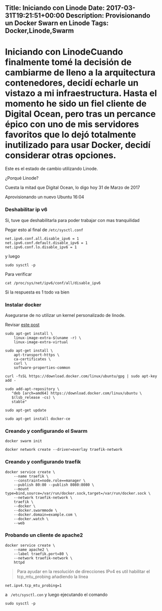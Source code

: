 Title: Iniciando con Linode
Date: 2017-03-31T19:21:51+00:00
Description: Provisionando un Docker Swarn en Linode
Tags: Docker,Linode,Swarm
---
# Iniciando con LinodeCuando finalmente tomé la decisión de cambiarme de lleno a la arquitectura contenedores, decidí echarle un vistazo a mi infraestructura. Hasta el momento he sido un fiel cliente de Digital Ocean, pero tras un percance épico con uno de mis servidores favoritos que lo dejó totalmente inutilizado para usar Docker, decidí considerar otras opciones.

Este es el estado de cambio utilizando Linode.

¿Porqué Linode? 

Cuesta la mitad que Digital Ocean, lo digo hoy 31 de Marzo de 2017

Aprovisionando un nuevo Ubuntu 16:04

### Deshabilitar ip v6

Si, tuve que deshabilitarla para poder trabajar con mas tranquilidad

Pegar esto al final de `/etc/sysctl.conf`
```
net.ipv6.conf.all.disable_ipv6 = 1
net.ipv6.conf.default.disable_ipv6 = 1 
net.ipv6.conf.lo.disable_ipv6 = 1 
```
y luego 
```
sudo sysctl -p
```

Para verificar 

```
cat /proc/sys/net/ipv6/conf/all/disable_ipv6 
```

Si la respuesta es 1 todo va bien

### Instalar docker

Asegurarse de no utilizar un kernel personalizado de linode.

Revisar [este post](https://www.linode.com/docs/tools-reference/custom-kernels-distros/run-a-distribution-supplied-kernel-with-kvm)

```
sudo apt-get install \
    linux-image-extra-$(uname -r) \
    linux-image-extra-virtual

sudo apt-get install \
    apt-transport-https \
    ca-certificates \
    curl \
    software-properties-common

curl -fsSL https://download.docker.com/linux/ubuntu/gpg | sudo apt-key add -

sudo add-apt-repository \
   "deb [arch=amd64] https://download.docker.com/linux/ubuntu \
   $(lsb_release -cs) \
   stable"

sudo apt-get update

sudo apt-get install docker-ce
```

### Creando y configurando el Swarm

```
docker swarm init

docker network create --driver=overlay traefik-network
```
### Creando y configurando traefik
```
docker service create \
    --name traefik \
    --constraint=node.role==manager \
    --publish 80:80 --publish 8080:8080 \
    --mount type=bind,source=/var/run/docker.sock,target=/var/run/docker.sock \
    --network traefik-network \
    traefik \
    --docker \
    --docker.swarmmode \
    --docker.domain=example.com \
    --docker.watch \
    --web
```
### Probando un cliente de apache2
```
docker service create \
    --name apache2 \
    --label traefik.port=80 \
    --network traefik-network \
    httpd
```

> Para ayudar en la resolución de direcciones IPv4 es util habilitar el tcp_mtu_probing añadiendo la línea

```
net.ipv4.tcp_mtu_probing=1
```

a ` /etc/sysctl.con` y luego ejecutando el comando
```
sudo sysctl -p
```